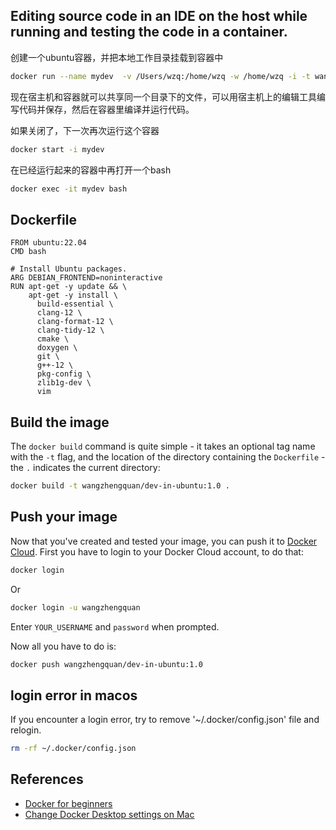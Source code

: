 ## Editing source code in an IDE on the host while running and testing the code in a container.

创建一个ubuntu容器，并把本地工作目录挂载到容器中

```bash
docker run --name mydev  -v /Users/wzq:/home/wzq -w /home/wzq -i -t wangzhengquan/dev-in-ubuntu:1.0 bash
```

现在宿主机和容器就可以共享同一个目录下的文件，可以用宿主机上的编辑工具编写代码并保存，然后在容器里编译并运行代码。

如果关闭了，下一次再次运行这个容器

```bash
docker start -i mydev
```

在已经运行起来的容器中再打开一个bash

```bash
docker exec -it mydev bash 
```

## Dockerfile

```
FROM ubuntu:22.04
CMD bash

# Install Ubuntu packages.
ARG DEBIAN_FRONTEND=noninteractive
RUN apt-get -y update && \
    apt-get -y install \
      build-essential \
      clang-12 \
      clang-format-12 \
      clang-tidy-12 \
      cmake \
      doxygen \
      git \
      g++-12 \
      pkg-config \
      zlib1g-dev \
      vim

```

## Build the image
The `docker build` command is quite simple - it takes an optional tag name with the `-t` flag, and the location of the directory containing the `Dockerfile` - the `.` indicates the current directory:
```bash
docker build -t wangzhengquan/dev-in-ubuntu:1.0 .
```

## Push your image
Now that you've created and tested your image, you can push it to [Docker Cloud](https://hub.docker.com/).
First you have to login to your Docker Cloud account, to do that:
```bash
docker login
```
Or
```bash
docker login -u wangzhengquan
```
Enter `YOUR_USERNAME` and `password` when prompted.
 
Now all you have to do is:
```bash
docker push wangzhengquan/dev-in-ubuntu:1.0
```


## login error in macos
If you encounter a login error, try to remove '~/.docker/config.json' file and relogin.
```bash
rm -rf ~/.docker/config.json
```


## References

- [Docker for beginners](https://github.com/docker/labs/blob/master/beginner/readme.md)  
- [Change Docker Desktop settings on Mac](https://docs.docker.com/desktop/settings/mac/)